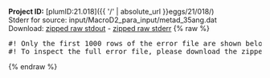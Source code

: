 **Project ID:** [plumID:21.018]({{ '/' | absolute_url }}eggs/21/018/)  
Stderr for source:  input/MacroD2_para_input/metad_35ang.dat   
Download: [zipped raw stdout](metad_35ang.dat.plumed_master.stdout.txt.zip) - [zipped raw stderr](metad_35ang.dat.plumed_master.stderr.txt.zip) 
{% raw %}
<pre>
#! Only the first 1000 rows of the error file are shown below
#! To inspect the full error file, please download the zipped raw stderr file above
</pre>
{% endraw %}
